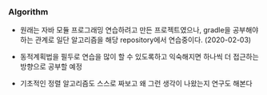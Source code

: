 ### Algorithm
- 원래는 자바 모듈 프로그래밍 연습하려고 만든 프로젝트였으나, gradle을 공부해야하는 관계로 일단 알고리즘을 해당 repository에서 연습중이다. (2020-02-03)

- 동적계획법을 필두로 연습을 많이 할 수 있도록하고 익숙해지면 하나씩 더 접근하는 방향으로 공부할 예정

- 기초적인 정렬 알고리즘도 스스로 짜보고 왜 그런 생각이 나왔는지 연구도 해본다
